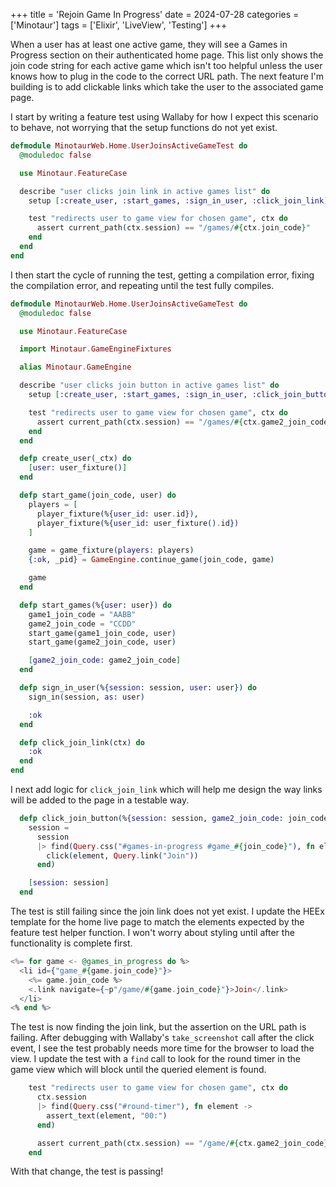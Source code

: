 +++
title = 'Rejoin Game In Progress'
date = 2024-07-28
categories = ['Minotaur']
tags = ['Elixir', 'LiveView', 'Testing']
+++

When a user has at least one active game, they will see a Games in Progress section on their authenticated home page.
This list only shows the join code string for each active game which isn't too helpful unless the user knows how to plug in the code to the correct URL path.
The next feature I'm building is to add clickable links which take the user to the associated game page.

I start by writing a feature test using Wallaby for how I expect this scenario to behave, not worrying that the setup functions do not yet exist.

```ex
defmodule MinotaurWeb.Home.UserJoinsActiveGameTest do
  @moduledoc false

  use Minotaur.FeatureCase

  describe "user clicks join link in active games list" do
    setup [:create_user, :start_games, :sign_in_user, :click_join_link]

    test "redirects user to game view for chosen game", ctx do
      assert current_path(ctx.session) == "/games/#{ctx.join_code}"
    end
  end
end
```

I then start the cycle of running the test, getting a compilation error, fixing the compilation error, and repeating until the test fully compiles.

```ex
defmodule MinotaurWeb.Home.UserJoinsActiveGameTest do
  @moduledoc false

  use Minotaur.FeatureCase

  import Minotaur.GameEngineFixtures

  alias Minotaur.GameEngine

  describe "user clicks join button in active games list" do
    setup [:create_user, :start_games, :sign_in_user, :click_join_button]

    test "redirects user to game view for chosen game", ctx do
      assert current_path(ctx.session) == "/games/#{ctx.game2_join_code}"
    end
  end

  defp create_user(_ctx) do
    [user: user_fixture()]
  end

  defp start_game(join_code, user) do
    players = [
      player_fixture(%{user_id: user.id}),
      player_fixture(%{user_id: user_fixture().id})
    ]

    game = game_fixture(players: players)
    {:ok, _pid} = GameEngine.continue_game(join_code, game)

    game
  end

  defp start_games(%{user: user}) do
    game1_join_code = "AABB"
    game2_join_code = "CCDD"
    start_game(game1_join_code, user)
    start_game(game2_join_code, user)

    [game2_join_code: game2_join_code]
  end

  defp sign_in_user(%{session: session, user: user}) do
    sign_in(session, as: user)

    :ok
  end

  defp click_join_link(ctx) do
    :ok
  end
end
```

I next add logic for `click_join_link` which will help me design the way links will be added to the page in a testable way.

```ex
  defp click_join_button(%{session: session, game2_join_code: join_code}) do
    session =
      session
      |> find(Query.css("#games-in-progress #game_#{join_code}"), fn element ->
        click(element, Query.link("Join"))
      end)

    [session: session]
  end
```

The test is still failing since the join link does not yet exist.
I update the HEEx template for the home live page to match the elements expected by the feature test helper function.
I won't worry about styling until after the functionality is complete first.

```ex
<%= for game <- @games_in_progress do %>
  <li id={"game_#{game.join_code}"}>
    <%= game.join_code %>
    <.link navigate={~p"/game/#{game.join_code}"}>Join</.link>
  </li>
<% end %>
```

The test is now finding the join link, but the assertion on the URL path is failing.
After debugging with Wallaby's `take_screenshot` call after the click event, I see the test probably needs more time for the browser to load the view.
I update the test with a `find` call to look for the round timer in the game view which will block until the queried element is found.

```ex
    test "redirects user to game view for chosen game", ctx do
      ctx.session
      |> find(Query.css("#round-timer"), fn element ->
        assert_text(element, "00:")
      end)

      assert current_path(ctx.session) == "/game/#{ctx.game2_join_code}"
    end
```

With that change, the test is passing!

